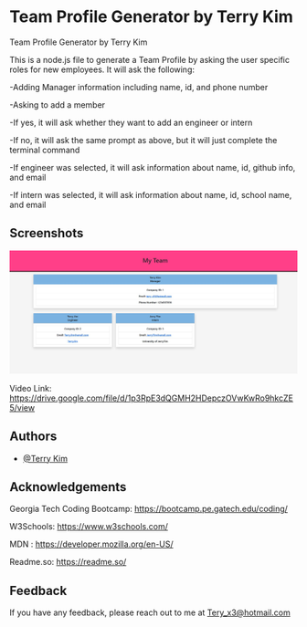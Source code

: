 
# Team Profile Generator by Terry Kim
Team Profile Generator by Terry Kim

This is a node.js file to generate a Team Profile by asking the user specific roles for new employees. 
It will ask the following:


-Adding Manager information including name, id, and phone number

-Asking to add a member

-If yes, it will ask whether they want to add an engineer or intern

-If no, it will ask the same prompt as above, but it will just complete the terminal command

-If engineer was selected, it will ask information about name, id, github info, and email

-If intern was selected, it will ask information about name, id, school name, and email



## Screenshots

![App Screenshot](./htmlforreadme.JPG)

Video Link:
https://drive.google.com/file/d/1p3RpE3dQGMH2HDepczOVwKwRo9hkcZE5/view
## Authors

- [@Terry Kim](https://github.com/TeryKing)


## Acknowledgements

Georgia Tech Coding Bootcamp: https://bootcamp.pe.gatech.edu/coding/

W3Schools: https://www.w3schools.com/

MDN : https://developer.mozilla.org/en-US/

Readme.so: https://readme.so/


## Feedback

If you have any feedback, please reach out to me at Tery_x3@hotmail.com

